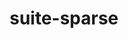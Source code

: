 ---
title: "suite-sparse"
layout: cache
categories: [package, develop]
meta: {"versions": ["5.13.0"], "compilers": ["gcc@=11.1.0", "gcc@=11.4.0"], "oss": ["ubuntu20.04"], "platforms": ["linux"], "targets": ["aarch64", "ppc64le", "x86_64_v3"], "stacks": ["e4s", "e4s-arm", "e4s-power", "root"], "num_specs": 22, "num_specs_by_stack": {"e4s-arm": 1, "root": 22, "e4s-power": 7, "e4s": 14}}
spec_details: [{"hash": "ksovkfsdan6mgiv5oxrzhyf7nv56bvva", "compiler": "gcc@=11.4.0", "versions": ["5.13.0"], "os": "ubuntu20.04", "platform": "linux", "target": "aarch64", "variants": ["build_system=generic", "~cuda", "~graphblas", "~openmp", "+pic"], "stacks": ["e4s-arm", "root"], "size": "-", "tarball": "https://binaries.spack.io/develop/build_cache/linux-ubuntu20.04-aarch64/gcc-11.4.0/suite-sparse-5.13.0/linux-ubuntu20.04-aarch64-gcc-11.4.0-suite-sparse-5.13.0-ksovkfsdan6mgiv5oxrzhyf7nv56bvva.spack"}, {"hash": "tnz5bhttjpjmukqexs5r4uf4cth6cy5k", "compiler": "gcc@=11.1.0", "versions": ["5.13.0"], "os": "ubuntu20.04", "platform": "linux", "target": "ppc64le", "variants": ["build_system=generic", "~cuda", "~graphblas", "~openmp", "+pic"], "stacks": ["e4s-power", "root"], "size": "-", "tarball": "https://binaries.spack.io/develop/build_cache/linux-ubuntu20.04-ppc64le/gcc-11.1.0/suite-sparse-5.13.0/linux-ubuntu20.04-ppc64le-gcc-11.1.0-suite-sparse-5.13.0-tnz5bhttjpjmukqexs5r4uf4cth6cy5k.spack"}, {"hash": "veuii2jaa7gcqlqzco3fnourxnezhxlf", "compiler": "gcc@=11.1.0", "versions": ["5.13.0"], "os": "ubuntu20.04", "platform": "linux", "target": "ppc64le", "variants": ["build_system=generic", "~cuda", "~graphblas", "~openmp", "+pic"], "stacks": ["e4s-power", "root"], "size": "-", "tarball": "https://binaries.spack.io/develop/build_cache/linux-ubuntu20.04-ppc64le/gcc-11.1.0/suite-sparse-5.13.0/linux-ubuntu20.04-ppc64le-gcc-11.1.0-suite-sparse-5.13.0-veuii2jaa7gcqlqzco3fnourxnezhxlf.spack"}, {"hash": "qhnyapr4lfretiudzhiqeprrkoqlcpdd", "compiler": "gcc@=11.1.0", "versions": ["5.13.0"], "os": "ubuntu20.04", "platform": "linux", "target": "ppc64le", "variants": ["build_system=generic", "~cuda", "~graphblas", "~openmp", "+pic"], "stacks": ["e4s-power", "root"], "size": "-", "tarball": "https://binaries.spack.io/develop/build_cache/linux-ubuntu20.04-ppc64le/gcc-11.1.0/suite-sparse-5.13.0/linux-ubuntu20.04-ppc64le-gcc-11.1.0-suite-sparse-5.13.0-qhnyapr4lfretiudzhiqeprrkoqlcpdd.spack"}, {"hash": "z55ttlktuve337wyqrnmdvqgesnv57up", "compiler": "gcc@=11.1.0", "versions": ["5.13.0"], "os": "ubuntu20.04", "platform": "linux", "target": "ppc64le", "variants": ["build_system=generic", "~cuda", "~graphblas", "~openmp", "+pic"], "stacks": ["e4s-power", "root"], "size": "-", "tarball": "https://binaries.spack.io/develop/build_cache/linux-ubuntu20.04-ppc64le/gcc-11.1.0/suite-sparse-5.13.0/linux-ubuntu20.04-ppc64le-gcc-11.1.0-suite-sparse-5.13.0-z55ttlktuve337wyqrnmdvqgesnv57up.spack"}, {"hash": "ubma72ynovod3qja5dl7lt7sikwua2zi", "compiler": "gcc@=11.1.0", "versions": ["5.13.0"], "os": "ubuntu20.04", "platform": "linux", "target": "ppc64le", "variants": ["build_system=generic", "~cuda", "~graphblas", "~openmp", "+pic"], "stacks": ["e4s-power", "root"], "size": "-", "tarball": "https://binaries.spack.io/develop/build_cache/linux-ubuntu20.04-ppc64le/gcc-11.1.0/suite-sparse-5.13.0/linux-ubuntu20.04-ppc64le-gcc-11.1.0-suite-sparse-5.13.0-ubma72ynovod3qja5dl7lt7sikwua2zi.spack"}, {"hash": "7anz2rgcp4n25qgqmjld5zaodxukyksj", "compiler": "gcc@=11.1.0", "versions": ["5.13.0"], "os": "ubuntu20.04", "platform": "linux", "target": "ppc64le", "variants": ["build_system=generic", "~cuda", "~graphblas", "~openmp", "+pic"], "stacks": ["e4s-power", "root"], "size": "-", "tarball": "https://binaries.spack.io/develop/build_cache/linux-ubuntu20.04-ppc64le/gcc-11.1.0/suite-sparse-5.13.0/linux-ubuntu20.04-ppc64le-gcc-11.1.0-suite-sparse-5.13.0-7anz2rgcp4n25qgqmjld5zaodxukyksj.spack"}, {"hash": "siqj4gm2m2ij2j5lbvx7n5nk3vspz75q", "compiler": "gcc@=11.1.0", "versions": ["5.13.0"], "os": "ubuntu20.04", "platform": "linux", "target": "ppc64le", "variants": ["build_system=generic", "~cuda", "~graphblas", "~openmp", "+pic"], "stacks": ["e4s-power", "root"], "size": "-", "tarball": "https://binaries.spack.io/develop/build_cache/linux-ubuntu20.04-ppc64le/gcc-11.1.0/suite-sparse-5.13.0/linux-ubuntu20.04-ppc64le-gcc-11.1.0-suite-sparse-5.13.0-siqj4gm2m2ij2j5lbvx7n5nk3vspz75q.spack"}, {"hash": "2qvjjjz6sm7hwcbbfmwt27u3glk2dun5", "compiler": "gcc@=11.1.0", "versions": ["5.13.0"], "os": "ubuntu20.04", "platform": "linux", "target": "x86_64_v3", "variants": ["build_system=generic", "~cuda", "~graphblas", "~openmp", "+pic"], "stacks": ["root", "e4s"], "size": "-", "tarball": "https://binaries.spack.io/develop/build_cache/linux-ubuntu20.04-x86_64_v3/gcc-11.1.0/suite-sparse-5.13.0/linux-ubuntu20.04-x86_64_v3-gcc-11.1.0-suite-sparse-5.13.0-2qvjjjz6sm7hwcbbfmwt27u3glk2dun5.spack"}, {"hash": "t725dlp24tgq26jpmygj57ky4imiv7tg", "compiler": "gcc@=11.1.0", "versions": ["5.13.0"], "os": "ubuntu20.04", "platform": "linux", "target": "x86_64_v3", "variants": ["build_system=generic", "~cuda", "~graphblas", "~openmp", "+pic"], "stacks": ["root", "e4s"], "size": "-", "tarball": "https://binaries.spack.io/develop/build_cache/linux-ubuntu20.04-x86_64_v3/gcc-11.1.0/suite-sparse-5.13.0/linux-ubuntu20.04-x86_64_v3-gcc-11.1.0-suite-sparse-5.13.0-t725dlp24tgq26jpmygj57ky4imiv7tg.spack"}, {"hash": "irynj34qc7rbmdhl5kqgqh7o5muhz35t", "compiler": "gcc@=11.1.0", "versions": ["5.13.0"], "os": "ubuntu20.04", "platform": "linux", "target": "x86_64_v3", "variants": ["build_system=generic", "~cuda", "~graphblas", "~openmp", "+pic"], "stacks": ["root", "e4s"], "size": "-", "tarball": "https://binaries.spack.io/develop/build_cache/linux-ubuntu20.04-x86_64_v3/gcc-11.1.0/suite-sparse-5.13.0/linux-ubuntu20.04-x86_64_v3-gcc-11.1.0-suite-sparse-5.13.0-irynj34qc7rbmdhl5kqgqh7o5muhz35t.spack"}, {"hash": "pb4y4whagnfmshtzsgiqqsuib4vdd27x", "compiler": "gcc@=11.1.0", "versions": ["5.13.0"], "os": "ubuntu20.04", "platform": "linux", "target": "x86_64_v3", "variants": ["build_system=generic", "~cuda", "~graphblas", "~openmp", "+pic"], "stacks": ["root", "e4s"], "size": "-", "tarball": "https://binaries.spack.io/develop/build_cache/linux-ubuntu20.04-x86_64_v3/gcc-11.1.0/suite-sparse-5.13.0/linux-ubuntu20.04-x86_64_v3-gcc-11.1.0-suite-sparse-5.13.0-pb4y4whagnfmshtzsgiqqsuib4vdd27x.spack"}, {"hash": "slg6ojzmryqxr5n26oftxnhyvbzulysw", "compiler": "gcc@=11.1.0", "versions": ["5.13.0"], "os": "ubuntu20.04", "platform": "linux", "target": "x86_64_v3", "variants": ["build_system=generic", "~cuda", "~graphblas", "~openmp", "+pic"], "stacks": ["root", "e4s"], "size": "-", "tarball": "https://binaries.spack.io/develop/build_cache/linux-ubuntu20.04-x86_64_v3/gcc-11.1.0/suite-sparse-5.13.0/linux-ubuntu20.04-x86_64_v3-gcc-11.1.0-suite-sparse-5.13.0-slg6ojzmryqxr5n26oftxnhyvbzulysw.spack"}, {"hash": "aqqwtlsg6qqpfsqe2hcoeycjb7zifjjt", "compiler": "gcc@=11.1.0", "versions": ["5.13.0"], "os": "ubuntu20.04", "platform": "linux", "target": "x86_64_v3", "variants": ["build_system=generic", "~cuda", "~graphblas", "~openmp", "+pic"], "stacks": ["root", "e4s"], "size": "-", "tarball": "https://binaries.spack.io/develop/build_cache/linux-ubuntu20.04-x86_64_v3/gcc-11.1.0/suite-sparse-5.13.0/linux-ubuntu20.04-x86_64_v3-gcc-11.1.0-suite-sparse-5.13.0-aqqwtlsg6qqpfsqe2hcoeycjb7zifjjt.spack"}, {"hash": "luhiirbrbwo7u4un7pk7krlmrwajkyge", "compiler": "gcc@=11.1.0", "versions": ["5.13.0"], "os": "ubuntu20.04", "platform": "linux", "target": "x86_64_v3", "variants": ["build_system=generic", "~cuda", "~graphblas", "~openmp", "+pic"], "stacks": ["root", "e4s"], "size": "-", "tarball": "https://binaries.spack.io/develop/build_cache/linux-ubuntu20.04-x86_64_v3/gcc-11.1.0/suite-sparse-5.13.0/linux-ubuntu20.04-x86_64_v3-gcc-11.1.0-suite-sparse-5.13.0-luhiirbrbwo7u4un7pk7krlmrwajkyge.spack"}, {"hash": "eoew3xkrwijxcqflyy5wfphfdyku6aih", "compiler": "gcc@=11.1.0", "versions": ["5.13.0"], "os": "ubuntu20.04", "platform": "linux", "target": "x86_64_v3", "variants": ["build_system=generic", "~cuda", "~graphblas", "~openmp", "+pic"], "stacks": ["root", "e4s"], "size": "-", "tarball": "https://binaries.spack.io/develop/build_cache/linux-ubuntu20.04-x86_64_v3/gcc-11.1.0/suite-sparse-5.13.0/linux-ubuntu20.04-x86_64_v3-gcc-11.1.0-suite-sparse-5.13.0-eoew3xkrwijxcqflyy5wfphfdyku6aih.spack"}, {"hash": "gdju6ie4dijdgebayr7pt6budaxijibq", "compiler": "gcc@=11.1.0", "versions": ["5.13.0"], "os": "ubuntu20.04", "platform": "linux", "target": "x86_64_v3", "variants": ["build_system=generic", "~cuda", "~graphblas", "~openmp", "+pic"], "stacks": ["root", "e4s"], "size": "-", "tarball": "https://binaries.spack.io/develop/build_cache/linux-ubuntu20.04-x86_64_v3/gcc-11.1.0/suite-sparse-5.13.0/linux-ubuntu20.04-x86_64_v3-gcc-11.1.0-suite-sparse-5.13.0-gdju6ie4dijdgebayr7pt6budaxijibq.spack"}, {"hash": "m4bexshjcz5syevxb6kvtffr2i5o3egs", "compiler": "gcc@=11.1.0", "versions": ["5.13.0"], "os": "ubuntu20.04", "platform": "linux", "target": "x86_64_v3", "variants": ["build_system=generic", "~cuda", "~graphblas", "~openmp", "+pic"], "stacks": ["root", "e4s"], "size": "-", "tarball": "https://binaries.spack.io/develop/build_cache/linux-ubuntu20.04-x86_64_v3/gcc-11.1.0/suite-sparse-5.13.0/linux-ubuntu20.04-x86_64_v3-gcc-11.1.0-suite-sparse-5.13.0-m4bexshjcz5syevxb6kvtffr2i5o3egs.spack"}, {"hash": "sevigchyd3rfr4ldx4jy5etou6n47uxs", "compiler": "gcc@=11.1.0", "versions": ["5.13.0"], "os": "ubuntu20.04", "platform": "linux", "target": "x86_64_v3", "variants": ["build_system=generic", "~cuda", "~graphblas", "~openmp", "+pic"], "stacks": ["root", "e4s"], "size": "-", "tarball": "https://binaries.spack.io/develop/build_cache/linux-ubuntu20.04-x86_64_v3/gcc-11.1.0/suite-sparse-5.13.0/linux-ubuntu20.04-x86_64_v3-gcc-11.1.0-suite-sparse-5.13.0-sevigchyd3rfr4ldx4jy5etou6n47uxs.spack"}, {"hash": "x5tsvgna65nkjt6oepqaefzfykx2sojf", "compiler": "gcc@=11.1.0", "versions": ["5.13.0"], "os": "ubuntu20.04", "platform": "linux", "target": "x86_64_v3", "variants": ["build_system=generic", "~cuda", "~graphblas", "~openmp", "+pic"], "stacks": ["root", "e4s"], "size": "-", "tarball": "https://binaries.spack.io/develop/build_cache/linux-ubuntu20.04-x86_64_v3/gcc-11.1.0/suite-sparse-5.13.0/linux-ubuntu20.04-x86_64_v3-gcc-11.1.0-suite-sparse-5.13.0-x5tsvgna65nkjt6oepqaefzfykx2sojf.spack"}, {"hash": "u4gn3fvjscip6wjomzkmtl4dc4bftvnq", "compiler": "gcc@=11.1.0", "versions": ["5.13.0"], "os": "ubuntu20.04", "platform": "linux", "target": "x86_64_v3", "variants": ["build_system=generic", "~cuda", "~graphblas", "~openmp", "+pic"], "stacks": ["root", "e4s"], "size": "-", "tarball": "https://binaries.spack.io/develop/build_cache/linux-ubuntu20.04-x86_64_v3/gcc-11.1.0/suite-sparse-5.13.0/linux-ubuntu20.04-x86_64_v3-gcc-11.1.0-suite-sparse-5.13.0-u4gn3fvjscip6wjomzkmtl4dc4bftvnq.spack"}, {"hash": "t7kr2hk7ob5xkmiio4iuhbqiefycm5ex", "compiler": "gcc@=11.1.0", "versions": ["5.13.0"], "os": "ubuntu20.04", "platform": "linux", "target": "x86_64_v3", "variants": ["build_system=generic", "~cuda", "~graphblas", "~openmp", "+pic"], "stacks": ["root", "e4s"], "size": "-", "tarball": "https://binaries.spack.io/develop/build_cache/linux-ubuntu20.04-x86_64_v3/gcc-11.1.0/suite-sparse-5.13.0/linux-ubuntu20.04-x86_64_v3-gcc-11.1.0-suite-sparse-5.13.0-t7kr2hk7ob5xkmiio4iuhbqiefycm5ex.spack"}]
---